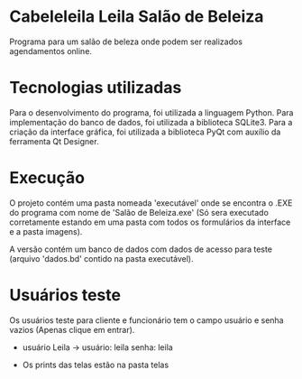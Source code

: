 # Cabeleleila Leila Salão de Beleiza
Programa para um salão de beleza onde podem ser realizados agendamentos online.

# Tecnologias utilizadas
Para o desenvolvimento do programa, foi utilizada a linguagem Python. 
Para implementação do banco de dados, foi utilizada a biblioteca SQLite3.
Para a criação da interface gráfica, foi utilizada a biblioteca PyQt com auxílio da ferramenta Qt Designer.

# Execução
O projeto contém uma pasta nomeada 'executável' onde se encontra o .EXE do programa com nome de 'Salão de Beleiza.exe' (Só sera executado corretamente
estando em uma pasta com todos os formulários da interface e a pasta imagens).

A versão contém um banco de dados com dados de acesso para teste (arquivo 'dados.bd' contido na pasta executável). 

# Usuários teste 
Os usuários teste para cliente e funcionário tem o campo usuário e senha vazios (Apenas clique em entrar).           
+ usuário Leila -> usuário: leila senha: leila 

* Os prints das telas estão na pasta telas

